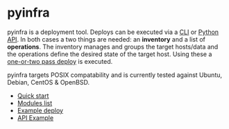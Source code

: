 
# pyinfra

pyinfra is a deployment tool. Deploys can be executed via a [CLI](./quick_start.md) or [Python API](./api/README.md). In both cases a two things are needed: an **inventory** and a list of **operations**. The inventory manages and groups the target hosts/data and the operations define the desired state of the target host. Using these a [one-or-two pass deploy](./deploy_process.md) is executed.

pyinfra targets POSIX compatability and is currently tested against Ubuntu, Debian, CentOS & OpenBSD.

+ [Quick start](./quick_start.md)
+ [Modules list](./modules/README.md)
+ [Example deploy](../example)
+ [API Example](example/api_deploy.py)

